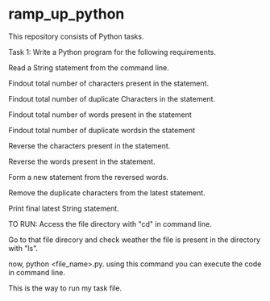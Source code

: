 # ramp_up_python
This repository consists of Python tasks. 

Task 1: Write a Python program for the following requirements.

Read a String statement from the command line.

Findout total number of characters present in the statement.

Findout total number of duplicate Characters in the statement.

Findout total number of words present in the statement

Findout total number of duplicate wordsin the statement

Reverse the characters present in the statement.

Reverse the words present in the statement.

Form a new statement from the reversed words.

Remove the duplicate characters from the latest statement.

Print final latest String statement.

TO RUN:
Access the file directory with "cd" in command line.

Go to that file direcory and check weather the file is present in the directory with "ls".

now, python <file_name>.py. using this command you can execute the code in command line.

This is the way to run my task file.

